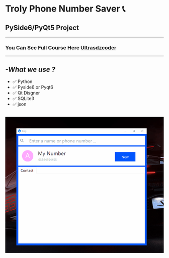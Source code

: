 # Troly Phone Number Saver 📞
## PySide6/PyQt5 Project 
----
### You Can See Full Course Here <a href="https://www.youtube.com/c/UltrasDzCoder?sub_confirmation=1">Ultrasdzcoder</a>

---
## ***-What we use ?***
- ✅ Python 
- ✅ Pyside6 or Pyqt6
- ✅ Qt Disgner
- ✅ SQLite3
- ✅ json

<br>
<img src="./Animation.gif">
